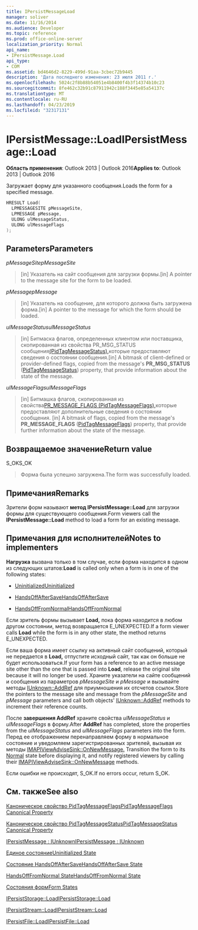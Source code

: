 ```yaml
---
title: IPersistMessageLoad
manager: soliver
ms.date: 11/16/2014
ms.audience: Developer
ms.topic: reference
ms.prod: office-online-server
localization_priority: Normal
api_name:
- IPersistMessage.Load
api_type:
- COM
ms.assetid: bd4646d2-8229-499d-91aa-3cbec72b9445
description: 'Дата последнего изменения: 23 июля 2011 г.'
ms.openlocfilehash: 5024c2f8b88b54051e4b8400f4b3f14374b10c23
ms.sourcegitcommit: 8fe462c32b91c87911942c188f3445e85a54137c
ms.translationtype: MT
ms.contentlocale: ru-RU
ms.lasthandoff: 04/23/2019
ms.locfileid: "32317131"
---
```

# <a name="ipersistmessageload"></a><span data-ttu-id="67c13-103">IPersistMessage::Load</span><span class="sxs-lookup"><span data-stu-id="67c13-103">IPersistMessage::Load</span></span>

  
  
<span data-ttu-id="67c13-104">**Область применения**: Outlook 2013 | Outlook 2016</span><span class="sxs-lookup"><span data-stu-id="67c13-104">**Applies to**: Outlook 2013 | Outlook 2016</span></span> 
  
<span data-ttu-id="67c13-105">Загружает форму для указанного сообщения.</span><span class="sxs-lookup"><span data-stu-id="67c13-105">Loads the form for a specified message.</span></span>
  
```cpp
HRESULT Load(
  LPMESSAGESITE pMessageSite,
  LPMESSAGE pMessage,
  ULONG ulMessageStatus,
  ULONG ulMessageFlags
);
```

## <a name="parameters"></a><span data-ttu-id="67c13-106">Parameters</span><span class="sxs-lookup"><span data-stu-id="67c13-106">Parameters</span></span>

 <span data-ttu-id="67c13-107">_pMessageSite_</span><span class="sxs-lookup"><span data-stu-id="67c13-107">_pMessageSite_</span></span>
  
> <span data-ttu-id="67c13-108">[in] Указатель на сайт сообщения для загрузки формы.</span><span class="sxs-lookup"><span data-stu-id="67c13-108">[in] A pointer to the message site for the form to be loaded.</span></span>
    
 <span data-ttu-id="67c13-109">_pMessage_</span><span class="sxs-lookup"><span data-stu-id="67c13-109">_pMessage_</span></span>
  
> <span data-ttu-id="67c13-110">[in] Указатель на сообщение, для которого должна быть загружена форма.</span><span class="sxs-lookup"><span data-stu-id="67c13-110">[in] A pointer to the message for which the form should be loaded.</span></span>
    
 <span data-ttu-id="67c13-111">_ulMessageStatus_</span><span class="sxs-lookup"><span data-stu-id="67c13-111">_ulMessageStatus_</span></span>
  
> <span data-ttu-id="67c13-112">[in] Битмаска флагов, определенных клиентом или поставщика, скопированная  из свойства PR_MSG_STATUS сообщения[(PidTagMessageStatus),](pidtagmessagestatus-canonical-property.md)которые предоставляют сведения о состоянии сообщения.</span><span class="sxs-lookup"><span data-stu-id="67c13-112">[in] A bitmask of client-defined or provider-defined flags, copied from the message's **PR_MSG_STATUS** ([PidTagMessageStatus](pidtagmessagestatus-canonical-property.md)) property, that provide information about the state of the message.</span></span>
    
 <span data-ttu-id="67c13-113">_ulMessageFlags_</span><span class="sxs-lookup"><span data-stu-id="67c13-113">_ulMessageFlags_</span></span>
  
> <span data-ttu-id="67c13-114">[in] Битмашка флагов, скопированная из свойства[PR_MESSAGE_FLAGS (PidTagMessageFlags),](pidtagmessageflags-canonical-property.md)которые предоставляют дополнительные сведения о состоянии сообщения. </span><span class="sxs-lookup"><span data-stu-id="67c13-114">[in] A bitmask of flags, copied from the message's **PR_MESSAGE_FLAGS** ([PidTagMessageFlags](pidtagmessageflags-canonical-property.md)) property, that provide further information about the state of the message.</span></span>
    
## <a name="return-value"></a><span data-ttu-id="67c13-115">Возвращаемое значение</span><span class="sxs-lookup"><span data-stu-id="67c13-115">Return value</span></span>

<span data-ttu-id="67c13-116">S_OK</span><span class="sxs-lookup"><span data-stu-id="67c13-116">S_OK</span></span> 
  
> <span data-ttu-id="67c13-117">Форма была успешно загружена.</span><span class="sxs-lookup"><span data-stu-id="67c13-117">The form was successfully loaded.</span></span>
    
## <a name="remarks"></a><span data-ttu-id="67c13-118">Примечания</span><span class="sxs-lookup"><span data-stu-id="67c13-118">Remarks</span></span>

<span data-ttu-id="67c13-119">Зрители форм называют **метод IPersistMessage::Load** для загрузки формы для существующего сообщения.</span><span class="sxs-lookup"><span data-stu-id="67c13-119">Form viewers call the **IPersistMessage::Load** method to load a form for an existing message.</span></span> 
  
## <a name="notes-to-implementers"></a><span data-ttu-id="67c13-120">Примечания для исполнителей</span><span class="sxs-lookup"><span data-stu-id="67c13-120">Notes to implementers</span></span>

 <span data-ttu-id="67c13-121">**Нагрузка** вызвана только в том случае, если форма находится в одном из следующих штатов:</span><span class="sxs-lookup"><span data-stu-id="67c13-121">**Load** is called only when a form is in one of the following states:</span></span> 
  
- [<span data-ttu-id="67c13-122">Uninitialized</span><span class="sxs-lookup"><span data-stu-id="67c13-122">Uninitialized</span></span>](uninitialized-state.md)
    
- [<span data-ttu-id="67c13-123">HandsOffAfterSave</span><span class="sxs-lookup"><span data-stu-id="67c13-123">HandsOffAfterSave</span></span>](handsoffaftersave-state.md)
    
- [<span data-ttu-id="67c13-124">HandsOffFromNormal</span><span class="sxs-lookup"><span data-stu-id="67c13-124">HandsOffFromNormal</span></span>](handsofffromnormal-state.md)
    
<span data-ttu-id="67c13-125">Если зритель формы вызывает **Load,** пока форма находится в любом другом состоянии, метод возвращается E_UNEXPECTED.</span><span class="sxs-lookup"><span data-stu-id="67c13-125">If a form viewer calls **Load** while the form is in any other state, the method returns E_UNEXPECTED.</span></span> 
  
<span data-ttu-id="67c13-126">Если ваша форма имеет ссылку на активный сайт сообщений, который не передается в **Load,** отпустите исходный сайт, так как он больше не будет использоваться.</span><span class="sxs-lookup"><span data-stu-id="67c13-126">If your form has a reference to an active message site other than the one that is passed into **Load**, release the original site because it will no longer be used.</span></span> <span data-ttu-id="67c13-127">Храните указатели на сайте сообщений и сообщения из параметров  _pMessageSite_ и  _pMessage_ и вызывайте методы [IUnknown::AddRef](https://msdn.microsoft.com/library/b4316efd-73d4-4995-b898-8025a316ba63%28Office.15%29.aspx) для приумношения их отсчетов ссылок.</span><span class="sxs-lookup"><span data-stu-id="67c13-127">Store the pointers to the message site and message from the  _pMessageSite_ and  _pMessage_ parameters and call both objects' [IUnknown::AddRef](https://msdn.microsoft.com/library/b4316efd-73d4-4995-b898-8025a316ba63%28Office.15%29.aspx) methods to increment their reference counts.</span></span> 
  
<span data-ttu-id="67c13-128">После **завершения AddRef** храните свойства  _ulMessageStatus_ и  _ulMessageFlags_ в форму.</span><span class="sxs-lookup"><span data-stu-id="67c13-128">After **AddRef** has completed, store the properties from the  _ulMessageStatus_ and  _ulMessageFlags_ parameters into the form.</span></span> <span data-ttu-id="67c13-129">Перед ее отображением перенаправляем форму в нормальное состояние и уведомляем зарегистрированных зрителей, вызывая их методы [IMAPIViewAdviseSink::OnNewMessage.](imapiviewadvisesink-onnewmessage.md) [](normal-state.md)</span><span class="sxs-lookup"><span data-stu-id="67c13-129">Transition the form to its [Normal](normal-state.md) state before displaying it, and notify registered viewers by calling their [IMAPIViewAdviseSink::OnNewMessage](imapiviewadvisesink-onnewmessage.md) methods.</span></span> 
  
<span data-ttu-id="67c13-130">Если ошибки не происходят, S_OK.</span><span class="sxs-lookup"><span data-stu-id="67c13-130">If no errors occur, return S_OK.</span></span> 
  
## <a name="see-also"></a><span data-ttu-id="67c13-131">См. также</span><span class="sxs-lookup"><span data-stu-id="67c13-131">See also</span></span>



[<span data-ttu-id="67c13-132">Каноническое свойство PidTagMessageFlags</span><span class="sxs-lookup"><span data-stu-id="67c13-132">PidTagMessageFlags Canonical Property</span></span>](pidtagmessageflags-canonical-property.md)
  
[<span data-ttu-id="67c13-133">Каноническое свойство PidTagMessageStatus</span><span class="sxs-lookup"><span data-stu-id="67c13-133">PidTagMessageStatus Canonical Property</span></span>](pidtagmessagestatus-canonical-property.md)
  
[<span data-ttu-id="67c13-134">IPersistMessage : IUnknown</span><span class="sxs-lookup"><span data-stu-id="67c13-134">IPersistMessage : IUnknown</span></span>](ipersistmessageiunknown.md)


[<span data-ttu-id="67c13-135">Единое состояние</span><span class="sxs-lookup"><span data-stu-id="67c13-135">Uninitialized State</span></span>](uninitialized-state.md)
  
[<span data-ttu-id="67c13-136">Состояние HandsOffAfterSave</span><span class="sxs-lookup"><span data-stu-id="67c13-136">HandsOffAfterSave State</span></span>](handsoffaftersave-state.md)
  
[<span data-ttu-id="67c13-137">HandsOffFromNormal State</span><span class="sxs-lookup"><span data-stu-id="67c13-137">HandsOffFromNormal State</span></span>](handsofffromnormal-state.md)
  
[<span data-ttu-id="67c13-138">Состояния форм</span><span class="sxs-lookup"><span data-stu-id="67c13-138">Form States</span></span>](form-states.md)


[<span data-ttu-id="67c13-139">IPersistStorage::Load</span><span class="sxs-lookup"><span data-stu-id="67c13-139">IPersistStorage::Load</span></span>](https://msdn.microsoft.com/library/34379b8d-4e00-49cd-9fd1-65f88746c61a.aspx)
  
[<span data-ttu-id="67c13-140">IPersistStream::Load</span><span class="sxs-lookup"><span data-stu-id="67c13-140">IPersistStream::Load</span></span>](https://msdn.microsoft.com/library/351e1187-9959-4542-8778-925457c3b8e3.aspx)
  
[<span data-ttu-id="67c13-141">IPersistFile::Load</span><span class="sxs-lookup"><span data-stu-id="67c13-141">IPersistFile::Load</span></span>](https://msdn.microsoft.com/library/8391aa5c-fe6e-4b03-9eef-7958f75910a5.aspx)

